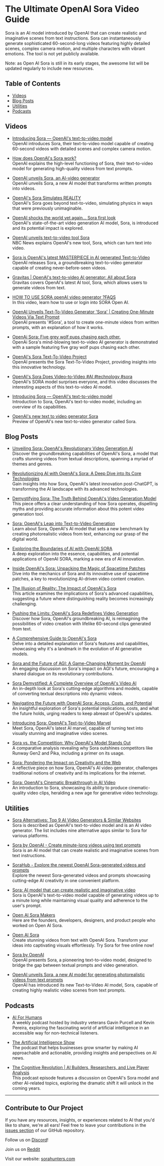 # The Ultimate OpenAI Sora Video Guide

Sora is an AI model introduced by OpenAI that can create realistic and imaginative scenes from text instructions. Sora can instantaneously generate sophisticated 60-second-long videos featuring highly detailed scenes, complex camera motion, and multiple characters with vibrant emotions. The tool is not yet publicly available.

Note: as Open AI Sora is still in its early stages, the awesome list will be updated regularly to include new resources. 

## Table of Contents

<!-- - [Learning Websites](#learning-websites) -->
- [Videos](#videos)
- [Blog Posts](#blog-posts)
- [Utilities](#utilities)
- [Podcasts](#podcasts)

<!-- ## Learning Websites

- Sora Hunters: [https://guide.sorahunters.com](https://guide.sorahunters.com): Find Sora video inspiration, in-depth tutorials, and expert tips to enhance your AI video generation skills.  -->

## Videos

- [Introducing Sora — OpenAI's text-to-video model](https://www.youtube.com/watch?v=HK6y8DAPN_0)  
  OpenAI introduces Sora, their text-to-video model capable of creating 60-second videos with detailed scenes and complex camera motion.

- [How does OpenAI's Sora work?](https://www.youtube.com/watch?v=fG3IE9dkyKY)  
  OpenAI explains the high-level functioning of Sora, their text-to-video model for generating high-quality videos from text prompts.

- [OpenAI unveils Sora, an AI-video generator](https://www.youtube.com/watch?v=lBx3xW1ua-E)  
  OpenAI unveils Sora, a new AI model that transforms written prompts into videos.

- [OpenAI's Sora Simulates REALITY](https://www.youtube.com/watch?v=y8MKnEGGT9g)  
  OpenAI's Sora goes beyond text-to-video, simulating physics in ways that were previously unimaginable.

- [OpenAI shocks the world yet again… Sora first look](https://www.youtube.com/watch?v=tWP6z0hvw1M)  
  OpenAI's state-of-the-art video generation AI model, Sora, is introduced and its potential impact is explored.

- [OpenAI unveils text-to-video tool Sora](https://www.youtube.com/watch?v=SkCz4LqzNF4)  
  NBC News explains OpenAI's new tool, Sora, which can turn text into video.

- [Sora is OpenAI's latest MASTERPIECE in AI generated Text-to-Video](https://www.youtube.com/watch?v=oK1EWuyPXUM)  
  OpenAI releases Sora, a groundbreaking text-to-video generator capable of creating never-before-seen videos.

- [Gravitas | OpenAI's text-to-video AI generator: All about Sora](https://www.youtube.com/watch?v=SEW1We5Uieg)  
  Gravitas covers OpenAI's latest AI tool, Sora, which allows users to generate videos from text.

- [HOW TO USE SORA openAI video generator ?FAQS](https://www.youtube.com/watch?v=49hYPlFku5A)  
  In this video, learn how to use or login into SORA Open AI.

- [OpenAI Unveils Text-To-Video Generator 'Sora' | Creating One-Minute Videos Via Text Prompt](https://www.youtube.com/watch?v=_8L2REuvK2k)  
  OpenAI presents '#Sora', a tool to create one-minute videos from written prompts, with an explanation of how it works.

- [OpenAi Sora: Five grey wolf pups chasing each other.](https://www.youtube.com/watch?v=jspYKxFY7Sc)  
  OpenAi Sora's mind-blowing text-to-video AI generator is demonstrated with a sample featuring five gray wolf pups chasing each other.

- [OpenAI's Sora Text-To-Video Project](https://www.youtube.com/watch?v=ZxxPbk-mTGA)  
  OpenAI presents the Sora Text-To-Video Project, providing insights into this innovative technology.

- [OpenAI's Sora Does Video-to-Video #AI #technology #sora](https://www.youtube.com/watch?v=XsNzvTEKzFI)  
  OpenAI's SORA model surprises everyone, and this video discusses the interesting aspects of this text-to-video AI model.

- [Introducing Sora — OpenAI's text-to-video model](https://m.youtube.com/watch?si=UfGVH9jTOgNshPAW&v=HK6y8DAPN_0&feature=youtu.be)  
  Introduction to Sora, OpenAI's text-to-video model, including an overview of its capabilities.

- [OpenAI's new text to video generator Sora](https://www.youtube.com/shorts/ojn9Z1XoDOY)  
  Preview of OpenAI's new text-to-video generator called Sora.  

## Blog Posts

- [Unveiling Sora: OpenAI's Revolutionary Video Generation AI](https://medium.com/@iamsaro1996/sora-openai-the-ai-model-that-generates-mind-blowing-videos-from-text-8f2ceda8d900)  
  Discover the groundbreaking capabilities of OpenAI's Sora, a model that crafts stunning videos from textual descriptions, spanning a myriad of themes and genres.

- [Revolutionizing AI with OpenAI's Sora: A Deep Dive into Its Core Technologies](https://towardsdatascience.com/how-openais-sora-is-changing-the-game-an-insight-into-its-core-technologies-bd1ad17170df)  
  Gain insights into how Sora, OpenAI's latest innovation post-ChatGPT, is transforming the AI landscape with its advanced technologies.

- [Demystifying Sora: The Truth Behind OpenAI's Video Generation Model](https://medium.com/@mikeyoung_97230/how-sora-actually-works-23da050ef3f2)  
  This piece offers a clear understanding of how Sora operates, dispelling myths and providing accurate information about this potent video generation tool.

- [Sora: OpenAI's Leap into Text-to-Video Generation](https://www.infoq.com/news/2024/02/openai-sora-video-generator/)  
  Learn about Sora, OpenAI's AI model that sets a new benchmark by creating photorealistic videos from text, enhancing our grasp of the digital world.

- [Exploring the Boundaries of AI with OpenAI SORA](https://medium.com/@mvbnsrinivas/openai-sora-the-next-frontier-in-ai-innovation-55abf9afcfed)  
  A deep exploration into the essence, capabilities, and potential applications of OpenAI SORA, marking a new era of AI innovation.

- [Inside OpenAI's Sora: Unpacking the Magic of Spacetime Patches](https://towardsdatascience.com/explaining-openai-soras-spacetime-patches-the-key-ingredient-e14e0703ec5b)  
  Dive into the mechanics of Sora and its innovative use of spacetime patches, a key to revolutionizing AI-driven video content creation.

- [The Illusion of Reality: The Impact of OpenAI's Sora](https://medium.com/@albertoromgar/openai-sora-you-cant-believe-your-eyes-anymore-498e961c0972)  
  This article examines the implications of Sora's advanced capabilities, suggesting a future where distinguishing reality becomes increasingly challenging.

- [Pushing the Limits: OpenAI's Sora Redefines Video Generation](https://medium.com/@adeshbhatt/sora-from-openai-transcends-conventional-limits-b4c7bd175dbc)  
  Discover how Sora, OpenAI's groundbreaking AI, is reimagining the possibilities of video creation with lifelike 60-second clips generated from text.

- [A Comprehensive Guide to OpenAI's Sora](https://medium.com/ikarusxr/what-is-openais-sora-44f7080107fc)  
  Delve into a detailed explanation of Sora's features and capabilities, showcasing why it's a landmark in the evolution of AI generative models.

- [Sora and the Future of AGI: A Game-Changing Moment by OpenAI](https://medium.com/@leoleung-ch/openai-just-dropped-another-bomb-on-agi-sora-000bf5bb27b5)  
   An engaging discussion on Sora's impact on AGI's future, encouraging a shared dialogue on its revolutionary contributions.

- [Sora Demystified: A Complete Overview of OpenAI's Video AI](https://medium.com/@mlubbad/openai-text-to-video-ai-sora-all-you-need-to-know-91e99d3d47c7)  
   An in-depth look at Sora's cutting-edge algorithms and models, capable of converting textual descriptions into dynamic videos.

- [Navigating the Future with OpenAI Sora: Access, Costs, and Potential](https://medium.com/@christianray.drapete/openai-sora-understanding-access-and-potential-costs-e6bca85e24be)  
   An insightful exploration of Sora's potential implications, costs, and what the future holds, urging readers to keep abreast of OpenAI's updates.

- [Introducing Sora: OpenAI's Text-to-Video Marvel](https://medium.com/@furkangozukara/sora-unbelieve-new-text-to-video-ai-model-by-openai-37-demo-videos-still-cant-believe-real-a669b101efb7)  
   Meet Sora, OpenAI's latest AI marvel, capable of turning text into visually stunning and imaginative video scenes.

- [Sora vs. the Competition: Why OpenAI's Model Stands Out](https://medium.com/datadriveninvestor/why-open-ai-sora-is-much-better-than-runway-gen2-and-pika-here-is-the-result-4b06286ec00e)  
   A comparative analysis revealing why Sora outshines competitors like Runway Gen2 and Pika, including a primer on its usage.

- [Sora: Pondering the Impact on Creativity and the Web](https://michalmalewicz.medium.com/sora-end-of-creativity-part-2-9cb41580992b)  
   A reflective piece on how Sora, OpenAI's AI video generator, challenges traditional notions of creativity and its implications for the internet.

- [Sora: OpenAI's Cinematic Breakthrough in AI Video](https://medium.com/@zamalbabar/openais-sora-a-cinematic-leap-in-generative-video-technology-323d753a6aa1)  
   An introduction to Sora, showcasing its ability to produce cinematic-quality video clips, heralding a new age for generative video technology.


## Utilities

- [Sora Alternatives: Top 9 AI Video Generators & Similar Websites](https://alternativeto.net/software/sora-1/)  
  Sora is described as OpenAI's text-to-video model and is an AI video generator. The list includes nine alternative apps similar to Sora for various platforms.

- [Sora by OpenAI - Create minute-long videos using text prompts](https://www.producthunt.com/posts/sora-by-openai)  
  Sora is an AI model that can create realistic and imaginative scenes from text instructions.

- [SoraHub - Explore the newest OpenAI Sora-generated videos and prompts](https://www.producthunt.com/posts/sorahub)  
  Explore the newest Sora-generated videos and prompts showcasing cutting-edge AI creativity in one convenient platform.

- [Sora: AI model that can create realistic and imaginative video](https://alternativeto.net/software/sora-1/about/)  
  Sora is OpenAI's text-to-video model capable of generating videos up to a minute long while maintaining visual quality and adherence to the user's prompt.

- [Open AI Sora Makers](https://www.producthunt.com/products/open-ai-sora/makers)  
  Here are the founders, developers, designers, and product people who worked on Open AI Sora.

- [Open AI Sora](https://www.producthunt.com/products/open-ai-sora/launches)  
  Create stunning videos from text with OpenAI Sora. Transform your ideas into captivating visuals effortlessly. Try Sora for free online now!

- [Sora by OpenAI](https://www.producthunt.com/products/sora-by-openai/launches)  
  OpenAI presents Sora, a pioneering text-to-video model, designed to bridge the gap between textual prompts and video generation.

- [OpenAI unveils Sora, a new AI model for generating photorealistic videos from text prompts](https://alternativeto.net/news/2024/2/openai-unveils-sora-a-new-ai-model-for-generating-photorealistic-videos-from-text-prompts/)  
  OpenAI has introduced its new Text-to-Video AI model, Sora, capable of creating highly realistic video scenes from text prompts.  


## Podcasts

- [AI For Humans](https://open.spotify.com/show/5FId0qPP5SldltQTgVFTxq)  
  A weekly podcast hosted by industry veterans Gavin Purcell and Kevin Pereira, exploring the fascinating world of artificial intelligence in an accessible way for non-technical listeners.

- [The Artificial Intelligence Show](https://open.spotify.com/show/6EVaCucTjIPmJosh3jQui0)  
  The podcast that helps businesses grow smarter by making AI approachable and actionable, providing insights and perspectives on AI news.

- [The Cognitive Revolution | AI Builders, Researchers, and Live Player Analysis](https://open.spotify.com/show/6yHyok3M3BjqzR0VB5MSyk)  
  This podcast episode features a discussion on OpenAI's Sora model and other AI-related topics, exploring the dramatic shift it will unlock in the coming years.  

---

## Contribute to Our Project

If you have any resources, insights, or experiences related to AI that you'd like to share, we're all ears! Feel free to leave your contributions in the [issues section](https://github.com/successfulstudy/aisora/issues) of our GitHub repository. 

Follow us on [Discord](https://discord.gg/McVJrJKT)!  

Join us on [Reddit](https://www.reddit.com/r/sora_genAI/)  

Visit our website: [sorahunters.com](http://sorahunters.com)  
